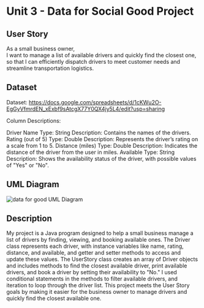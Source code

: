 # Unit 3 - Data for Social Good Project 


## User Story 

As a small business owner, <br> 
I want to manage a list of available drivers and quickly find the closest one, <br> 
so that I can efficiently dispatch drivers to meet customer needs and streamline transportation logistics.

## Dataset 

Dataset: https://docs.google.com/spreadsheets/d/1cKWu2O-EgGyVfmrdEN_xExbf9sAtcgX77Y0QX4jy5L4/edit?usp=sharing

Column Descriptions:

Driver Name
Type: String
Description: Contains the names of the drivers.
Rating (out of 5)
Type: Double
Description: Represents the driver’s rating on a scale from 1 to 5.
Distance (miles)
Type: Double
Description: Indicates the distance of the driver from the user in miles.
Available
Type: String
Description: Shows the availability status of the driver, with possible values of "Yes" or "No".


## UML Diagram 
![data for good UML Diagram](https://github.com/user-attachments/assets/b446193f-1776-4fe4-81e1-ccb2bd4182fb)


## Description 

My project is a Java program designed to help a small business manage a list of drivers by finding, viewing, and booking available ones. The Driver class represents each driver, with instance variables like name, rating, distance, and available, and getter and setter methods to access and update these values. The UserStory class creates an array of Driver objects and includes methods to find the closest available driver, print available drivers, and book a driver by setting their availability to "No." I used conditional statements in the methods to filter available drivers, and iteration to loop through the driver list. This project meets the User Story goals by making it easier for the business owner to manage drivers and quickly find the closest available one.
